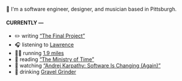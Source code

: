 👋 I'm a software engineer, designer, and musician based in Pittsburgh.

#### CURRENTLY —

* ✏️ writing [“The Final Project”](https://www.amoscato.com/journal/final-project/)
* 🎧 listening to [Lawrence](https://www.last.fm/music/Lawrence/_/Family+Business)
* 🏃‍♂️ running [1.9 miles](https://www.strava.com/activities/15796710344)
* 📘 reading [“The Ministry of Time”](https://www.goodreads.com/book/show/199798179-the-ministry-of-time)
* 🍿 watching [“Andrej Karpathy: Software Is Changing (Again)”](https://youtu.be/LCEmiRjPEtQ)
* 🍺 drinking [Gravel Grinder](https://untappd.com/user/namoscato/checkin/1501369493)

